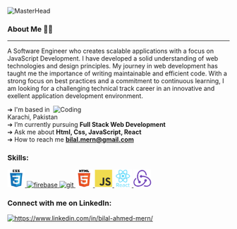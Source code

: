 ![MasterHead](https://media.licdn.com/dms/image/v2/D4D16AQHnhOE3om-Dhw/profile-displaybackgroundimage-shrink_350_1400/B4DZXNM6z8HYAY-/0/1742904472731?e=1748476800&v=beta&t=vkDf2uN4H3URpj5wM_T6qAivgvsqHF7f9IjRt9WH2y0)
<h3>About Me 🙋‍♂️</h3>
<hr/>
<p>A Software Engineer who creates scalable applications with a focus on JavaScript Development. I have developed a solid understanding of web technologies and design principles. My journey in web development has taught me the importance of writing maintainable and efficient code. With a strong focus on best practices and a commitment to continuous learning, I am looking for a challenging technical track career in an innovative and exellent application development environment.</p>

<img align="right" alt="Coding" width="400" src="https://cdn.dribbble.com/users/1162077/screenshots/3848914/programmer.gif">


➔ I'm based in Karachi, Pakistan     
➔ I’m currently pursuing **Full Stack Web Development**  
➔ Ask me about **Html, Css, JavaScript, React**   
➔ How to reach me **bilal.mern@gmail.com**  

<h3 align="left">Skills:</h3>
<p align="left"> <a href="https://www.w3schools.com/css/" target="_blank" rel="noreferrer"> <img src="https://raw.githubusercontent.com/devicons/devicon/master/icons/css3/css3-original-wordmark.svg" alt="css3" width="40" height="40"/> </a> <a href="https://firebase.google.com/" target="_blank" rel="noreferrer"> <img src="https://www.vectorlogo.zone/logos/firebase/firebase-icon.svg" alt="firebase" width="40" height="40"/> </a> <a href="https://git-scm.com/" target="_blank" rel="noreferrer"> <img src="https://www.vectorlogo.zone/logos/git-scm/git-scm-icon.svg" alt="git" width="40" height="40"/> </a> <a href="https://www.w3.org/html/" target="_blank" rel="noreferrer"> <img src="https://raw.githubusercontent.com/devicons/devicon/master/icons/html5/html5-original-wordmark.svg" alt="html5" width="40" height="40"/> </a> <a href="https://developer.mozilla.org/en-US/docs/Web/JavaScript" target="_blank" rel="noreferrer"> <img src="https://raw.githubusercontent.com/devicons/devicon/master/icons/javascript/javascript-original.svg" alt="javascript" width="40" height="40"/> </a> <a href="https://reactjs.org/" target="_blank" rel="noreferrer"> <img src="https://raw.githubusercontent.com/devicons/devicon/master/icons/react/react-original-wordmark.svg" alt="react" width="40" height="40"/> </a> <a href="https://redux.js.org" target="_blank" rel="noreferrer"> <img src="https://raw.githubusercontent.com/devicons/devicon/master/icons/redux/redux-original.svg" alt="redux" width="40" height="40"/> </a> </p>

<h3 align="left">Connect with me on LinkedIn:</h3> 
<a href="https://www.linkedin.com/in/bilal-ahmed-mern/" target="blank"><img src="https://raw.githubusercontent.com/rahuldkjain/github-profile-readme-generator/master/src/images/icons/Social/linked-in-alt.svg" alt="https://www.linkedin.com/in/bilal-ahmed-mern/" height="30" width="40" /></a>













